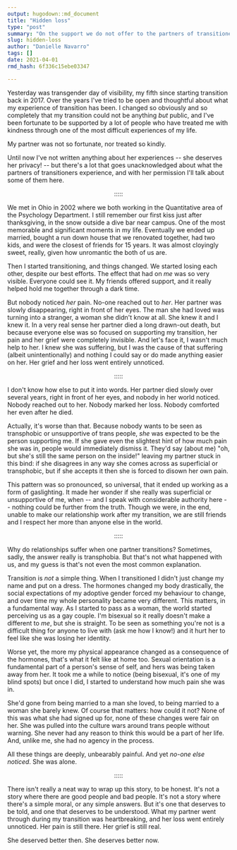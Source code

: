 ```yaml
---
output: hugodown::md_document
title: "Hidden loss"
type: "post"
summary: "On the support we do not offer to the partners of transitioners"
slug: hidden-loss
author: "Danielle Navarro"
tags: []
date: 2021-04-01
rmd_hash: 6f336c15ebe03347

---
```


Yesterday was transgender day of visibility, my fifth since starting transition back in 2017. Over the years I've tried to be open and thoughtful about what my experience of transition has been. I changed so obviously and so completely that my transition could not be anything *but* public, and I've been fortunate to be supported by a lot of people who have treated me with kindness through one of the most difficult experiences of my life.

My partner was not so fortunate, nor treated so kindly.

Until now I've not written anything about her experiences -- she deserves her privacy! -- but there's a lot that goes unacknowledged about what the partners of transitioners experience, and with her permission I'll talk about some of them here.

<p align="center">
:::::
</p>

We met in Ohio in 2002 where we both working in the Quantitative area of the Psychology Department. I still remember our first kiss just after thanksgiving, in the snow outside a dive bar near campus. One of the most memorable and significant moments in my life. Eventually we ended up married, bought a run down house that we renovated together, had two kids, and were the closest of friends for 15 years. It was almost cloyingly sweet, really, given how unromantic the both of us are.

Then I started transitioning, and things changed. We started losing each other, despite our best efforts. The effect that had on *me* was so very visible. Everyone could see it. My friends offered support, and it really helped hold me together through a dark time.

But nobody noticed *her* pain. No-one reached out to *her*. Her partner was slowly disappearing, right in front of her eyes. The man she had loved was turning into a stranger, a woman she didn't know at all. She knew it and I knew it. In a very real sense her partner died a long drawn-out death, but because everyone else was so focused on supporting my transition, her pain and her grief were completely invisible. And let's face it, I wasn't much help to her. I knew she was suffering, but I was the cause of that suffering (albeit unintentionally) and nothing I could say or do made anything easier on her. Her grief and her loss went entirely unnoticed.

<p align="center">
:::::
</p>

I don't know how else to put it into words. Her partner died slowly over several years, right in front of her eyes, and nobody in her world noticed. Nobody reached out to her. Nobody marked her loss. Nobody comforted her even after he died.

Actually, it's worse than that. Because nobody wants to be seen as transphobic or unsupportive of trans people, *she* was expected to be the person supporting me. If she gave even the slightest hint of how much pain she was in, people would immediately dismiss it. They'd say (about me) "oh, but she's still the same person on the inside!" leaving my partner stuck in this bind: if she disagrees in any way she comes across as superficial or transphobic, but if she accepts it then she is forced to disown her own pain.

This pattern was so pronounced, so universal, that it ended up working as a form of gaslighting. It made her wonder if she really was superficial or unsupportive of me, when -- and I speak with considerable authority here -- nothing could be further from the truth. Though we were, in the end, unable to make our relationship work after my transition, we are still friends and I respect her more than anyone else in the world.

<p align="center">
:::::
</p>

Why do relationships suffer when one partner transitions? Sometimes, sadly, the answer really is transphobia. But that's not what happened with us, and my guess is that's not even the most common explanation.

Transition is *not* a simple thing. When I transitioned I didn't just change my name and put on a dress. The hormones changed my body drastically, the social expectations of my adoptive gender forced my behaviour to change, and over time my whole personality became very different. This matters, in a fundamental way. As I started to pass as a woman, the world started perceiving us as a gay couple. I'm bisexual so it really doesn't make a different to *me*, but she is straight. To be seen as something you're not is a difficult thing for anyone to live with (ask me how I know!) and it hurt her to feel like she was losing her identity.

Worse yet, the more my physical appearance changed as a consequence of the hormones, that's what it felt like at home too. Sexual orientation is a fundamental part of a person's sense of self, and hers was being taken away from her. It took me a while to notice (being bisexual, it's one of my blind spots) but once I did, I started to understand how much pain she was in.

She'd gone from being married to a man she loved, to being married to a woman she barely knew. Of course that matters: how could it not? None of this was what she had signed up for, none of these changes were fair on her. She was pulled into the culture wars around trans people without warning. She never had any reason to think this would be a part of her life. And, unlike me, she had no agency in the process.

All these things are deeply, unbearably painful. And yet *no-one else noticed*. She was alone.

<p align="center">
:::::
</p>

There isn't really a neat way to wrap up this story, to be honest. It's not a story where there are good people and bad people. It's not a story where there's a simple moral, or any simple answers. But it's one that deserves to be told, and one that deserves to be understood. What my partner went through during my transition was heartbreaking, and her loss went entirely unnoticed. Her pain is still there. Her grief is still real.

She deserved better then. She deserves better now.

<br><br>

